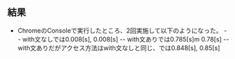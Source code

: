 ## 結果

- ChromeのConsoleで実行したところ、2回実施して以下のようになった。
  -- with文なしでは0.008[s], 0.008[s]
  -- with文ありでは0.785[s]m 0.78[s]
  -- with文ありだがアクセス方法はwith文なしと同じ、では0.848[s], 0.85[s]
